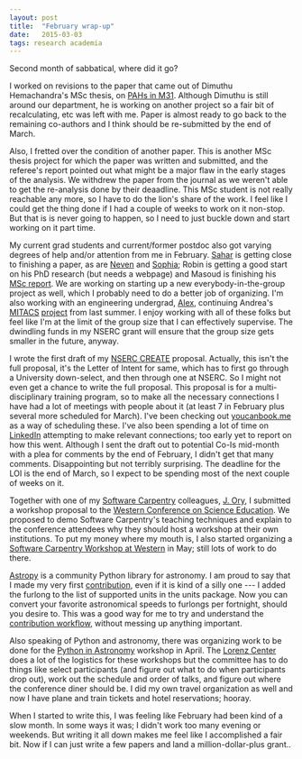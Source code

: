 ```yaml
---
layout: post
title:  "February wrap-up"
date:   2015-03-03
tags: research academia
---
```


Second month of sabbatical, where did it go?

I worked on revisions to the paper that came out of Dimuthu Hemachandra's MSc thesis, on 
[PAHs in M31](http://adsabs.harvard.edu/abs/2015AAS...22542905B).
Although Dimuthu is still around our department, he is working on another project so
a fair bit of recalculating, etc was left with me. Paper is almost ready to go back to the
remaining co-authors and I think should be re-submitted by the end of March.

Also, I fretted over the condition of another paper. This is another MSc thesis project for which
the paper was written and submitted, and the referee's report pointed out what might be a major flaw
in the early stages of the analysis. We withdrew the paper from the journal as we weren't
able to get the re-analysis done by their deaadline. This MSc student is not really reachable any more,
so I have to do the lion's share of the work. I feel like I could get the thing done if
I had a couple of weeks to work on it non-stop. But that is is never going to happen, so
I need to just buckle down and start working on it part time.

My current grad students and current/former postdoc also got varying degrees of help and/or attention from me
in February. [Sahar](https://sites.google.com/site/rahmanisahar/) is getting close to finishing 
a paper, as are [Neven](http://astro.uwo.ca/~nvulic/) and [Sophia](https://www.linkedin.com/in/lianou);
Robin is getting a good start on his PhD research (but needs a webpage) and Masoud is finishing his
[MSc report](http://adsabs.harvard.edu/abs/2015AAS...22544603R). We are working on starting up a
new everybody-in-the-group project as well, which I probably need to do a better job of organizing.
I'm also working with an engineering undergrad, [Alex](https://www.linkedin.com/in/alexkiar), 
continuing Andrea's [MITACS](http://mitacs.ca) [project](https://github.com/LaurethTeX/clustering/) from last summer.
I enjoy working with all of these folks but feel like I'm at the limit of the group
size that I can effectively supervise. The dwindling funds in my NSERC grant will ensure
that the group size gets smaller in the future, anyway.

I wrote the first draft of my [NSERC CREATE](http://www.nserc-crsng.gc.ca/Professors-Professeurs/Grants-Subs/CREATE-FONCER_eng.asp) 
proposal. Actually, this isn't the full proposal, it's the Letter of Intent for same,
which has to first go through a University down-select, and then through one at NSERC.
So I might not even get a chance to write the full proposal.
This proposal is for a multi-disciplinary training program, so to make all the necessary
connections I have had a lot of meetings with people about it (at least 7 in February plus several more scheduled for March). I've
been checking out [youcanbook.me](https://gb.youcanbook.me/) as a way of scheduling these. I've also
been spending a lot of time on [LinkedIn](http://linkedin.com) attempting to make relevant connections;
too early yet to report on how this went. Although I sent the draft out to potential Co-Is
mid-month with a plea for comments by the end of February, I didn't get that many comments.
Disappointing but not terribly surprising. The deadline for the LOI is the end of March,
so I expect to be spending most of the next couple of weeks on it.

Together with one of my [Software Carpentry](http://software-carpentry.org) colleagues, 
[J. Ory](http://drlabratory.com/), I submitted a workshop proposal to the 
[Western Conference on Science Education](http://www.thewesternconference.ca/). We proposed
to demo Software Carpentry's teaching techniques and explain to the conference attendees
why they should host a workshop at their own institutions. To put my money where my mouth is,
I also started organizing a [Software Carpentry Workshop at Western](http://pbarmby.github.io/2015-05-11-westernu/)
in May; still lots of work to do there.

[Astropy](http://astropy.org) is a community Python library for astronomy. I am proud to say that
I made my very first [contribution](https://github.com/astropy/astropy/pull/3529), even if it
is kind of a silly one --- I added the furlong to the list of supported units in the units package.
Now you can convert your favorite astronomical speeds to furlongs per fortnight, should you desire to.
This was a good way for me to try and understand the 
[contribution workflow](http://astropy.readthedocs.org/en/latest/development/workflow/development_workflow.html), without messing up 
anything important. 

Also speaking of Python and astronomy, there was organizing work to be done for the
[Python in Astronomy](http://python-in-astronomy.github.io/) workshop in April. 
The [Lorenz Center](http://www.lorentzcenter.nl) does a lot of the logistics for these workshops
but the committee has to do things like select participants (and figure out what to do when participants drop out),
work out the schedule and order of talks, and figure out where the conference diner should be.
I did my own travel organization as well and now I have plane and train tickets
and hotel reservations; hooray.

When I started to write this, I was feeling like February had been kind of a slow month. In some ways it was;
I didn't work too many evening or weekends. But writing it all down makes me feel like I accomplished a fair bit.
Now if I can just write a few papers and land a million-dollar-plus grant..